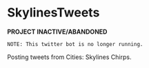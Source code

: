 # SkylinesTweets
**PROJECT INACTIVE/ABANDONED**
```
NOTE: This twitter bot is no longer running.
```

Posting tweets from Cities: Skylines Chirps.
